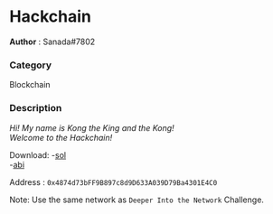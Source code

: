 Hackchain
============

**Author** : Sanada#7802

### Category 
Blockchain

### Description
_Hi! My name is Kong the King and the Kong!_  
_Welcome to the Hackchain!_  

Download:
-[sol](/forplayer/Hackchain.sol)  
-[abi](/forplayer/hacklabs.json)  

Address : `0x4874d73bFF9B897c8d9D633A039D79Ba4301E4C0`

Note: Use the same network as `Deeper Into the Network` Challenge.